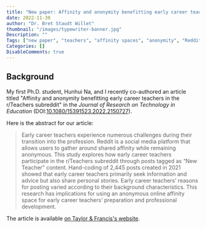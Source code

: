 ```yaml
---
title: "New paper: Affinity and anonymity benefitting early career teachers in the r/Teachers subreddit"
date: 2022-11-30
author: "Dr. Bret Staudt Willet"
thumbnail: "/images/typewriter-banner.jpg"
Description: ""
Tags: ["new paper", "teachers", "affinity spaces", "anonymity", "Reddit", "social media"]
Categories: []
DisableComments: true
---
```


## Background

My first Ph.D. student, Hunhui Na, and I recently co-authored an article titled "Affinity and anonymity benefitting early career teachers in the r/Teachers subreddit" in the *Journal of Research on Technology in Education* (DOI:[10.1080/15391523.2022.2150727](https://doi.org/10.1080/15391523.2022.2150727)).

Here is the abstract for our article:

> Early career teachers experience numerous challenges during their transition into the profession. Reddit is a social media platform that allows users to gather around shared affinity while remaining anonymous. This study explores how early career teachers participate in the r/Teachers subreddit through posts tagged as “New Teacher” content. Hand-coding of 2,445 posts created in 2021 showed that early career teachers primarily seek information and advice but also share personal stories. Early career teachers’ reasons for posting varied according to their background characteristics. This research has implications for using an anonymous online affinity space for early career teachers’ preparation and professional development.

The article is available [on Taylor & Francis's website](https://doi.org/10.1080/15391523.2022.2150727).
